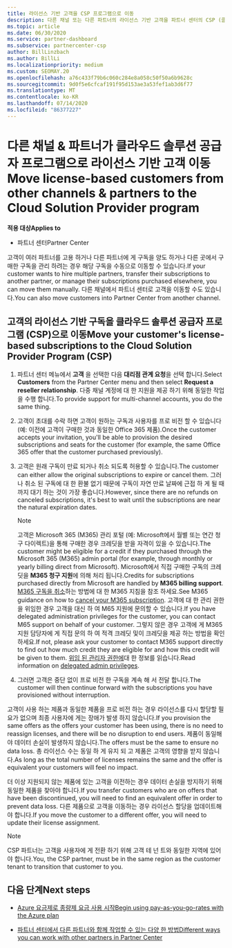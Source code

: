 ```yaml
---
title: 라이선스 기반 고객을 CSP 프로그램으로 이동
description: 다른 채널 또는 다른 파트너의 라이선스 기반 고객을 파트너 센터의 CSP (클라우드 솔루션 공급자) 프로그램으로 이동 하는 방법에 대해 알아봅니다.
ms.topic: article
ms.date: 06/30/2020
ms.service: partner-dashboard
ms.subservice: partnercenter-csp
author: BillLinzbach
ms.author: BillLi
ms.localizationpriority: medium
ms.custom: SEOMAY.20
ms.openlocfilehash: a76c433f79b6c060c284e8a058c50f50a6b9628c
ms.sourcegitcommit: 9d0f5e6cfcaf191f95d153ae3a53fef1ab3d6f77
ms.translationtype: MT
ms.contentlocale: ko-KR
ms.lasthandoff: 07/14/2020
ms.locfileid: "86377227"
---
```

# <a name="move-license-based-customers-from-other-channels--partners-to-the-cloud-solution-provider-program"></a><span data-ttu-id="50352-103">다른 채널 & 파트너가 클라우드 솔루션 공급자 프로그램으로 라이선스 기반 고객 이동</span><span class="sxs-lookup"><span data-stu-id="50352-103">Move license-based customers from other channels & partners to the Cloud Solution Provider program</span></span>

<span data-ttu-id="50352-104">**적용 대상**</span><span class="sxs-lookup"><span data-stu-id="50352-104">**Applies to**</span></span>

- <span data-ttu-id="50352-105">파트너 센터</span><span class="sxs-lookup"><span data-stu-id="50352-105">Partner Center</span></span>

<span data-ttu-id="50352-106">고객이 여러 파트너를 고용 하거나 다른 파트너에 게 구독을 양도 하거나 다른 곳에서 구매한 구독을 관리 하려는 경우 해당 구독을 수동으로 이동할 수 있습니다.</span><span class="sxs-lookup"><span data-stu-id="50352-106">If your customer wants to hire multiple partners, transfer their subscriptions to another partner, or manage their subscriptions purchased elsewhere, you can move them manually.</span></span> <span data-ttu-id="50352-107">다른 채널에서 파트너 센터로 고객을 이동할 수도 있습니다.</span><span class="sxs-lookup"><span data-stu-id="50352-107">You can also move customers into Partner Center from another channel.</span></span>

## <a name="move-your-customers-license-based-subscriptions-to-the-cloud-solution-provider-program-csp"></a><span data-ttu-id="50352-108">고객의 라이선스 기반 구독을 클라우드 솔루션 공급자 프로그램 (CSP)으로 이동</span><span class="sxs-lookup"><span data-stu-id="50352-108">Move your customer's license-based subscriptions to the Cloud Solution Provider Program (CSP)</span></span>

1. <span data-ttu-id="50352-109">파트너 센터 메뉴에서 **고객** 을 선택한 다음 **대리점 관계 요청**을 선택 합니다.</span><span class="sxs-lookup"><span data-stu-id="50352-109">Select **Customers** from the Partner Center menu and then select **Request a reseller relationship**.</span></span> <span data-ttu-id="50352-110">다중 채널 계정에 대 한 지원을 제공 하기 위해 동일한 작업을 수행 합니다.</span><span class="sxs-lookup"><span data-stu-id="50352-110">To provide support for multi-channel accounts, you do the same thing.</span></span>

2. <span data-ttu-id="50352-111">고객이 초대를 수락 하면 고객이 원하는 구독과 사용자를 프로 비전 할 수 있습니다 (예: 이전에 고객이 구매한 것과 동일한 Office 365 제품).</span><span class="sxs-lookup"><span data-stu-id="50352-111">Once the customer accepts your invitation, you'll be able to provision the desired subscriptions and seats for the customer (for example, the same Office 365 offer that the customer purchased previously).</span></span>

3. <span data-ttu-id="50352-112">고객은 원래 구독이 만료 되거나 취소 되도록 허용할 수 있습니다.</span><span class="sxs-lookup"><span data-stu-id="50352-112">The customer can either allow the original subscriptions to expire or cancel them.</span></span> <span data-ttu-id="50352-113">그러나 취소 된 구독에 대 한 환불 없기 때문에 구독이 자연 만료 날짜에 근접 하 게 될 때까지 대기 하는 것이 가장 좋습니다.</span><span class="sxs-lookup"><span data-stu-id="50352-113">However, since there are no refunds on canceled subscriptions, it's best to wait until the  subscriptions are near the natural expiration dates.</span></span>


   >[!NOTE]
   ><span data-ttu-id="50352-114">고객은 Microsoft 365 (M365) 관리 포털 (예: Microsoft에서 월별 또는 연간 청구 다이렉트)을 통해 구매한 경우 크레딧을 받을 자격이 있을 수 있습니다.</span><span class="sxs-lookup"><span data-stu-id="50352-114">The customer might be eligible for a credit if they purchased through the Microsoft 365 (M365) admin portal (for example, through monthly or yearly billing direct from Microsoft).</span></span> <span data-ttu-id="50352-115">Microsoft에서 직접 구매한 구독의 크레딧을 **M365 청구 지원**에 의해 처리 됩니다.</span><span class="sxs-lookup"><span data-stu-id="50352-115">Credits for subscriptions purchased directly from Microsoft are handled by **M365 billing support**.</span></span> <span data-ttu-id="50352-116">[M365 구독을 취소](https://docs.microsoft.com/microsoft-365/commerce/subscriptions/cancel-your-subscription)하는 방법에 대 한 M365 지침을 참조 하세요.</span><span class="sxs-lookup"><span data-stu-id="50352-116">See M365 guidance on how to [cancel your M365 subscription](https://docs.microsoft.com/microsoft-365/commerce/subscriptions/cancel-your-subscription).</span></span> <span data-ttu-id="50352-117">고객에 대 한 관리 권한을 위임한 경우 고객을 대신 하 여 M65 지원에 문의할 수 있습니다.</span><span class="sxs-lookup"><span data-stu-id="50352-117">If you have delegated administration privileges for the customer, you can contact M65 support on behalf of your customer.</span></span> <span data-ttu-id="50352-118">그렇지 않은 경우 고객에 게 M365 지원 담당자에 게 직접 문의 하 여 적격 크레딧 및이 크레딧을 제공 하는 방법을 확인 하세요.</span><span class="sxs-lookup"><span data-stu-id="50352-118">If not, please ask your customer to contact M365 support directly to find out how much credit they are eligible for and how this credit will be given to them.</span></span> <span data-ttu-id="50352-119">[위임 된 관리자 권한에](customers-revoke-admin-privileges.md)대 한 정보를 읽습니다.</span><span class="sxs-lookup"><span data-stu-id="50352-119">Read information on [delegated admin privileges](customers-revoke-admin-privileges.md).</span></span>


4. <span data-ttu-id="50352-120">그러면 고객은 중단 없이 프로 비전 한 구독을 계속 해 서 전달 합니다.</span><span class="sxs-lookup"><span data-stu-id="50352-120">The customer will then continue forward with the subscriptions you have provisioned without interruption.</span></span>

<span data-ttu-id="50352-121">고객이 사용 하는 제품과 동일한 제품을 프로 비전 하는 경우 라이선스를 다시 할당할 필요가 없으며 최종 사용자에 게는 장애가 발생 하지 않습니다.</span><span class="sxs-lookup"><span data-stu-id="50352-121">If you provision the same offers as the offers your customer has been using, there is no need to reassign licenses, and there will be no disruption to end users.</span></span> <span data-ttu-id="50352-122">제품이 동일해야 데이터 손실이 발생하지 않습니다.</span><span class="sxs-lookup"><span data-stu-id="50352-122">The offers must be the same to ensure no data loss.</span></span> <span data-ttu-id="50352-123">총 라이선스 수는 동일 하 게 유지 되 고 제품은 고객의 영향을 받지 않습니다.</span><span class="sxs-lookup"><span data-stu-id="50352-123">As long as the total number of licenses remains the same and the offer is equivalent your customers will feel no impact.</span></span>

<span data-ttu-id="50352-124">더 이상 지원되지 않는 제품에 있는 고객을 이전하는 경우 데이터 손실을 방지하기 위해 동일한 제품을 찾아야 합니다.</span><span class="sxs-lookup"><span data-stu-id="50352-124">If you transfer customers who are on offers that have been discontinued, you will need to find an equivalent offer in order to prevent data loss.</span></span> <span data-ttu-id="50352-125">다른 제품으로 고객을 이동하는 경우 라이선스 할당을 업데이트해야 합니다.</span><span class="sxs-lookup"><span data-stu-id="50352-125">If you move the customer to a different offer, you will need to update their license assignment.</span></span>

>[!NOTE]
> <span data-ttu-id="50352-126">CSP 파트너는 고객을 사용자에 게 전환 하기 위해 고객 테 넌 트와 동일한 지역에 있어야 합니다.</span><span class="sxs-lookup"><span data-stu-id="50352-126">You, the CSP partner, must be in the same region as the customer tenant to transition that customer to you.</span></span>

## <a name="next-steps"></a><span data-ttu-id="50352-127">다음 단계</span><span class="sxs-lookup"><span data-stu-id="50352-127">Next steps</span></span>

- [<span data-ttu-id="50352-128">Azure 요금제로 종량제 요금 사용 시작</span><span class="sxs-lookup"><span data-stu-id="50352-128">Begin using pay-as-you-go-rates with the Azure plan</span></span>](azure-plan-get-started.md)
 

- [<span data-ttu-id="50352-129">파트너 센터에서 다른 파트너와 함께 작업할 수 있는 다양 한 방법</span><span class="sxs-lookup"><span data-stu-id="50352-129">Different ways you can work with other partners in Partner Center</span></span>](work-with-other-partners.md)
